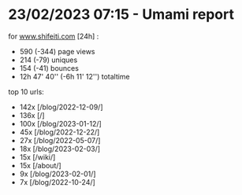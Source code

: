 # 23/02/2023 07:15 - Umami report
for www.shifeiti.com [24h] :

 - 590 (-344) page views
 - 214 (-79) uniques
 - 154 (-41) bounces
 - 12h 47' 40'' (-6h 11' 12'') totaltime


top 10 urls:
 - 142x [/blog/2022-12-09/]
 - 136x [/]
 - 100x [/blog/2023-01-12/]
 - 45x [/blog/2022-12-22/]
 - 27x [/blog/2022-05-07/]
 - 18x [/blog/2023-02-03/]
 - 15x [/wiki/]
 - 15x [/about/]
 - 9x [/blog/2023-02-01/]
 - 7x [/blog/2022-10-24/]


